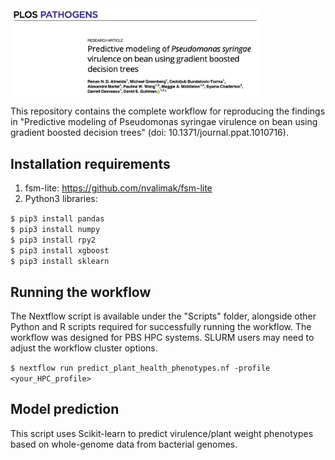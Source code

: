 <img src="publication_header.png" width="400">

This repository contains the complete workflow for reproducing the findings in "Predictive modeling of Pseudomonas syringae virulence on bean using gradient boosted decision trees" (doi: 10.1371/journal.ppat.1010716).

## Installation requirements

1. fsm-lite: https://github.com/nvalimak/fsm-lite
2. Python3 libraries:

`$ pip3 install pandas`<br>
`$ pip3 install numpy`<br>
`$ pip3 install rpy2`<br>
`$ pip3 install xgboost`<br>
`$ pip3 install sklearn`<br>

## Running the workflow

The Nextflow script is available under the "Scripts" folder, alongside other Python and R scripts required for successfully running the workflow. The workflow was designed for PBS HPC systems. SLURM users may need to adjust the workflow cluster options.

`$ nextflow run predict_plant_health_phenotypes.nf -profile <your_HPC_profile>`<br>

## Model prediction

This script uses Scikit-learn to predict virulence/plant weight phenotypes based on whole-genome data from bacterial genomes.
